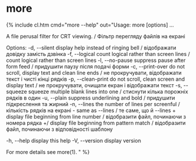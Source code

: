 # more

{% include cl.htm cmd="more --help"
out="Usage:
 more [options] <file>...

A file perusal filter for CRT viewing. / Фільтр перегляду файлів на екрані

Options:
 -d, --silent          display help instead of ringing bell / відображати довідку замість дзвінка
 -f, --logical         count logical rather than screen lines / count logical rather than screen lines
 -l, --no-pause        suppress pause after form feed / придушити паузу після подачі форми
 -c, --print-over      do not scroll, display text and clean line ends / не прокручувати, відображати текст і чисті кінці рядків
 -p, --clean-print     do not scroll, clean screen and display text / не прокручувати, очищати екран і відображати текст
 -s, --squeeze         squeeze multiple blank lines into one / стиснути кілька порожніх рядків в один
 -u, --plain           suppress underlining and bold / придушити підкреслення та жирний
 -n, --lines <number>  the number of lines per screenful / кількість рядків на екрані
 -<number>             same as --lines / те саме, що й --lines
 +<number>             display file beginning from line number / відобразити файл, починаючи з номера рядка
 +/<pattern>           display file beginning from pattern match / відобразити файл, починаючи з відповідності шаблону

 -h, --help            display this help
 -V, --version         display version

For more details see more(1).
" %}
